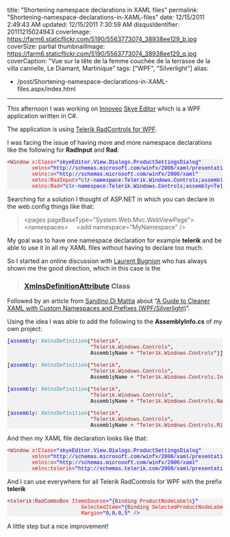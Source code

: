 title: "Shortening namespace declarations in XAML files"
permalink: "Shortening-namespace-declarations-in-XAML-files"
date: 12/15/2011 2:49:43 AM
updated: 12/15/2011 7:30:59 AM
disqusIdentifier: 20111215024943
coverImage: https://farm6.staticflickr.com/5190/5563773074_38938ee129_b.jpg
coverSize: partial
thumbnailImage: https://farm6.staticflickr.com/5190/5563773074_38938ee129_q.jpg
coverCaption: "Vue sur la tête de la femme couchée de la terrasse de la villa cannelle, Le Diamant, Martinique"
tags: ["WPF", "Silverlight"]
alias:
 - /post/Shortening-namespace-declarations-in-XAML-files.aspx/index.html
---
<!--[![Vue sur la tête de la femme couchée de la terrasse de la villa cannelle](http://farm6.staticflickr.com/5190/5563773074_38938ee129_m.jpg)](http://www.flickr.com/photos/laurentkempe/5563773074/ "Vue sur la tête de la femme couchée de la terrasse de la villa cannelle by Laurent Kempé, on Flickr")-->
This afternoon I was working on [Innoveo](http://www.innoveo.com/) [Skye Editor](http://www.innoveo.com/SoftwareSolution.aspx) which is a WPF application written in C#. 

The application is using [Telerik RadControls for WPF](http://www.telerik.com/products/wpf.aspx). 
<!-- more -->

I was facing the issue of having more and more namespace declarations like the following for **RadInput** and **Rad**:

<style type="text/css">
.csharpcode, .csharpcode pre
{
	font-size: small;
	color: black;
	font-family: consolas, "Courier New", courier, monospace;
	background-color: #ffffff;
	/*white-space: pre;*/
}
.csharpcode pre { margin: 0em; }
.csharpcode .rem { color: #008000; }
.csharpcode .kwrd { color: #0000ff; }
.csharpcode .str { color: #006080; }
.csharpcode .op { color: #0000c0; }
.csharpcode .preproc { color: #cc6633; }
.csharpcode .asp { background-color: #ffff00; }
.csharpcode .html { color: #800000; }
.csharpcode .attr { color: #ff0000; }
.csharpcode .alt 
{
	background-color: #f4f4f4;
	width: 100%;
	margin: 0em;
}
.csharpcode .lnum { color: #606060; }
.code { font-size: 12px; color: #000; font-family: Consolas, "Courier New", Courier, Monospace; background-color: #F1F1F1; line-height: normal; }
.code p		{ padding: 5px; }
.code .rem	{ color: #008000; }
.code .kwrd	{ color: #0000ff; }
.code .str	{ color: #006080; }
.code .op	{ color: #0000c0; }
.code .preproc { color: #0000ff; }
.code .asp	{ background-color: #ffff00; }
.code .html { color: #800000; }
.code .attr { color: #ff0000; }
.code .alt	{ background-color: #f4f4f4; }
.code .lnum	{ color: #606060; }
</style>

<pre class="code"><span style="color: blue">&lt;</span><span style="color: #a31515">Window </span><span style="color: red">x</span><span style="color: blue">:</span><span style="color: red">Class</span><span style="color: blue">="skyeEditor.View.Dialogs.ProductSettingsDialog"
        </span><span style="color: red">xmlns</span><span style="color: blue">="http://schemas.microsoft.com/winfx/2006/xaml/presentation"
        </span><span style="color: red">xmlns</span><span style="color: blue">:</span><span style="color: red">x</span><span style="color: blue">="http://schemas.microsoft.com/winfx/2006/xaml"
        </span><span style="color: red">xmlns</span><span style="color: blue">:</span><span style="color: red">RadInput</span><span style="color: blue">="clr-namespace:Telerik.Windows.Controls;assembly=Telerik.Windows.Controls.Input"
        </span><span style="color: red">xmlns</span><span style="color: blue">:</span><span style="color: red">Rad</span><span style="color: blue">="clr-namespace:Telerik.Windows.Controls;assembly=Telerik.Windows.Controls"
</span></pre>

Searching for a solution I thought of ASP.NET in which you can declare in the web.config things like that:

> &lt;pages pageBaseType="System.Web.Mvc.WebViewPage"&gt;
>   &lt;namespaces&gt;
>     &lt;add namespace="MyNamespace" /&gt;

My goal was to have one namespace declaration for example **telerik** and be able to use it in all my XAML files without having to declare too much. 

So I started an online discussion with [Laurent Bugnion](http://www.galasoft.ch/intro_en.html) who has always shown me the good direction, which in this case is the 

> ### [XmlnsDefinitionAttribute](http://msdn.microsoft.com/en-us/library/system.windows.markup.xmlnsdefinitionattribute.aspx) Class

Followed by an article from [Sandino Di Mattia](http://blog.sandrinodimattia.net/) about “[A Guide to Cleaner XAML with Custom Namespaces and Prefixes (WPF/Silverlight)](http://www.codeproject.com/KB/silverlight/xaml_custom_namespaces.aspx?adcid=2499&azid=85&PageFlow=FixedWidth)”.

Using the idea I was able to add the following to the **AssemblyInfo.cs** of my own project:

<pre class="code">[<span style="color: blue">assembly</span>: <span style="color: #2b91af">XmlnsDefinition</span>(<span style="color: #a31515">"telerik"</span>,
                           <span style="color: #a31515">"Telerik.Windows.Controls"</span>,
                           AssemblyName = <span style="color: #a31515">"Telerik.Windows.Controls"</span>)]

[<span style="color: blue">assembly</span>: <span style="color: #2b91af">XmlnsDefinition</span>(<span style="color: #a31515">"telerik"</span>,
                           <span style="color: #a31515">"Telerik.Windows.Controls"</span>,
                           AssemblyName = <span style="color: #a31515">"Telerik.Windows.Controls.Input"</span>)]

[<span style="color: blue">assembly</span>: <span style="color: #2b91af">XmlnsDefinition</span>(<span style="color: #a31515">"telerik"</span>,
                           <span style="color: #a31515">"Telerik.Windows.Controls"</span>,
                           AssemblyName = <span style="color: #a31515">"Telerik.Windows.Controls.Navigation"</span>)]

[<span style="color: blue">assembly</span>: <span style="color: #2b91af">XmlnsDefinition</span>(<span style="color: #a31515">"telerik"</span>,
                           <span style="color: #a31515">"Telerik.Windows.Controls"</span>,
                           AssemblyName = <span style="color: #a31515">"Telerik.Windows.Controls.RibbonView"</span>)]</pre>
                           
And then my XAML file declaration looks like that:

<pre class="code"><span style="color: blue">&lt;</span><span style="color: #a31515">Window </span><span style="color: red">x</span><span style="color: blue">:</span><span style="color: red">Class</span><span style="color: blue">="skyeEditor.View.Dialogs.ProductSettingsDialog"
        </span><span style="color: red">xmlns</span><span style="color: blue">="http://schemas.microsoft.com/winfx/2006/xaml/presentation"
        </span><span style="color: red">xmlns</span><span style="color: blue">:</span><span style="color: red">x</span><span style="color: blue">="http://schemas.microsoft.com/winfx/2006/xaml"
        </span><span style="color: red">xmlns</span><span style="color: blue">:</span><span style="color: red">telerik</span><span style="color: blue">="http://schemas.telerik.com/2008/xaml/presentation"
</span></pre>

And I can use everywhere for all Telerik RadControls for WPF with the prefix **telerik** 

<pre class="code"><span style="color: blue">&lt;</span><span style="color: #a31515">telerik</span><span style="color: blue">:</span><span style="color: #a31515">RadComboBox </span><span style="color: red">ItemsSource</span><span style="color: blue">="{</span><span style="color: #a31515">Binding </span><span style="color: red">ProductNodeLabels</span><span style="color: blue">}"
                        </span><span style="color: red">SelectedItem</span><span style="color: blue">="{</span><span style="color: #a31515">Binding </span><span style="color: red">SelectedProductNodeLabel</span><span style="color: blue">}"
                        </span><span style="color: red">Margin</span><span style="color: blue">="0,0,0,5" /&gt;
</span></pre>

A little step but a nice improvement!
